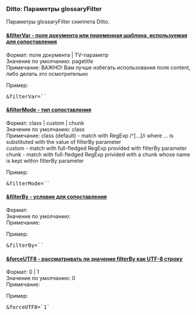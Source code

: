 
<meta http-equiv="Content-Type" content="text/html; charset=utf-8">
<h3>Ditto: Параметры glossaryFilter </h3> 
Параметры glossaryFilter сниппета Ditto.	
<br>
<div class="panel-group accordion">
<div class="panel panel-default">
<div class="panel-heading">
<h4 class="panel-title"><a id="1146"></a><a class="accordion-toggle collapsed" data-toggle="collapse" data-parent="#accordion" href="#collapse1146"><span class="text-bold">&filterVar</span> - поле документа или переменная шаблона, используемая для сопоставления</a></h4>
</div>
<div id="collapse1146" class="panel-collapse collapse">
<div class="panel-body">
<span class="text-bold">Формат:</span> поле документа | TV-параметр<br>
<span class="text-bold">Значение по умолчанию:</span> pagetitle<br>
<span class="text-bold">Примечание:</span> ВАЖНО! Вам лучше избегать использования поля content, либо делать это осмотрительно<br>
<p><span class="text-bold">Пример:</span></p>
<pre class="brush: html;">&filterVar=``</pre>
</div>
</div>
</div>

<div class="panel panel-default">
<div class="panel-heading">
<h4 class="panel-title"><a id="1147"></a><a class="accordion-toggle collapsed" data-toggle="collapse" data-parent="#accordion" href="#collapse1147"><span class="text-bold">&filterMode</span> - тип сопоставления</a></h4>
</div>
<div id="collapse1147" class="panel-collapse collapse">
<div class="panel-body">
<span class="text-bold">Формат:</span> class | custom | chunk<br>
<span class="text-bold">Значение по умолчанию:</span> class<br>
<span class="text-bold">Примечание:</span> class (default) - match with RegExp /^[...]/i where ... is substituted with the value of filterBy parameter
<br>custom - match with full-fledged RegExp provided with filterBy parameter
<br>chunk - match with full-fledged RegExp privided with a chunk whose name is kept within filterBy parameter<br>
<p><span class="text-bold">Пример:</span></p>
<pre class="brush: html;">&filterMode=``</pre>
</div>
</div>
</div>

<div class="panel panel-default">
<div class="panel-heading">
<h4 class="panel-title"><a id="1148"></a><a class="accordion-toggle collapsed" data-toggle="collapse" data-parent="#accordion" href="#collapse1148"><span class="text-bold">&filterBy</span> - условие для сопоставления</a></h4>
</div>
<div id="collapse1148" class="panel-collapse collapse">
<div class="panel-body">
<span class="text-bold">Формат:</span> <br>
<span class="text-bold">Значение по умолчанию:</span> <br>
<span class="text-bold">Примечание:</span> <br>
<p><span class="text-bold">Пример:</span></p>
<pre class="brush: html;">&filterBy=``</pre>
</div>
</div>
</div>

<div class="panel panel-default">
<div class="panel-heading">
<h4 class="panel-title"><a id="1149"></a><a class="accordion-toggle collapsed" data-toggle="collapse" data-parent="#accordion" href="#collapse1149"><span class="text-bold">&forceUTF8</span> - рассматривать ли значение filterBy как UTF-8 строку</a></h4>
</div>
<div id="collapse1149" class="panel-collapse collapse">
<div class="panel-body">
<span class="text-bold">Формат:</span> 0 | 1<br>
<span class="text-bold">Значение по умолчанию:</span> 0<br>
<span class="text-bold">Примечание:</span> <br>
<p><span class="text-bold">Пример:</span></p>
<pre class="brush: html;">&forceUTF8=`1`</pre>
</div>
</div>
</div>
</div>